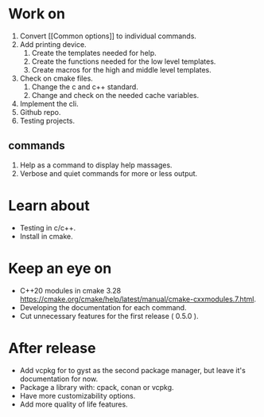 # Work on
1. Convert [[Common options]] to individual commands.
2. Add printing device.
	1. Create the templates needed for help.
	2. Create the functions needed for the low level templates.
	3. Create macros for the high and middle level templates.
3. Check on cmake files.
	1. Change the c and c++ standard.
	2. Change and check on the needed cache variables.
4. Implement the cli.
5. Github repo.
6. Testing projects.
## commands
1. Help as a command to display help massages. 
2. Verbose and quiet commands for more or less output.
# Learn about
- Testing in c/c++.
- Install in cmake.
# Keep an eye on
- C++20 modules in cmake 3.28 https://cmake.org/cmake/help/latest/manual/cmake-cxxmodules.7.html.
- Developing the documentation for each command.
- Cut unnecessary features for the first release ( 0.5.0 ).
# After release
- Add vcpkg for to gyst as the second package manager, but leave it's documentation for now.
- Package a library with: cpack, conan or vcpkg.
- Have more customizability options.
- Add more quality of life features.